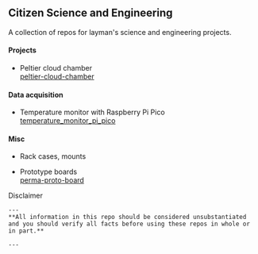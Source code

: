 ## Citizen Science and Engineering

A collection of repos for layman's science and engineering projects. 


#### Projects
* Peltier cloud chamber  
[peltier-cloud-chamber](https://github.com/citizen-science-and-engineering/peltier-cloud-chamber)



#### Data acquisition
* Temperature monitor with Raspberry Pi Pico  
[temperature_monitor_pi_pico](https://github.com/citizen-science-and-engineering/peltier-cloud-chamber/tree/main/circuit%20diagrams/temperature_monitor_pi_pico)



#### Misc
* Rack cases, mounts 

* Prototype boards  
[perma-proto-board](https://github.com/citizen-science-and-engineering/perma-proto-board)






Disclaimer
```
---
**All information in this repo should be considered unsubstantiated and you should verify all facts before using these repos in whole or in part.**

---
```
